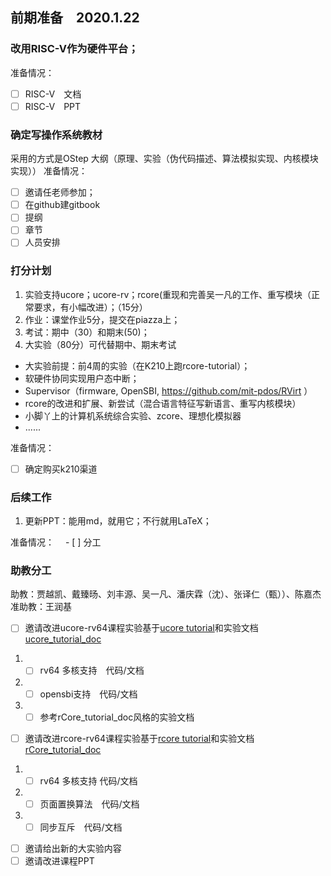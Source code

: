 ## 前期准备　2020.1.22

### 改用RISC-V作为硬件平台；
准备情况：
- [ ] RISC-V　文档
- [ ] RISC-V　PPT

### 确定写操作系统教材
采用的方式是OStep
大纲（原理、实验（伪代码描述、算法模拟实现、内核模块实现））
准备情况：
- [ ] 邀请任老师参加；
- [ ] 在github建gitbook
- [ ] 提纲　
- [ ] 章节
- [ ] 人员安排

### 打分计划
1. 实验支持ucore；ucore-rv；rcore(重现和完善吴一凡的工作、重写模块（正常要求，有小幅改进）；（15分）
2. 作业：课堂作业5分，提交在piazza上；
3. 考试：期中（30）和期末(50)；
4. 大实验（80分）可代替期中、期末考试

 - 大实验前提：前4周的实验（在K210上跑rcore-tutorial）；
 - 软硬件协同实现用户态中断；
 - Supervisor（firmware, OpenSBI, https://github.com/mit-pdos/RVirt ）
 - rcore的改进和扩展、新尝试（混合语言特征写新语言、重写内核模块）
 - 小脚丫上的计算机系统综合实验、zcore、理想化模拟器
 - ......

准备情况：
- [ ] 确定购买k210渠道　

### 后续工作
1. 更新PPT：能用md，就用它；不行就用LaTeX；

准备情况：
　- [ ] 分工

### 助教分工
助教：贾越凯、戴臻旸、刘丰源、吴一凡、潘庆霖（沈）、张译仁（甄））、陈嘉杰
准助教：王润基


- [ ]  邀请改进ucore-rv64课程实验基于[ucore tutorial](https://github.com/chyyuu/ucore_os_lab/tree/riscv64-priv-1.10)和实验文档[ucore_tutorial_doc](https://github.com/chyyuu/ucore_os_lab/tree/riscv64-priv-1.10/docs)

 1. - [ ] rv64 多核支持　代码/文档
 2. - [ ] opensbi支持　代码/文档
 3. - [ ] 参考rCore_tutorial_doc风格的实验文档

- [ ] 邀请改进rcore-rv64课程实验基于[rcore tutorial](https://github.com/rcore-os/rCore_tutorial)和实验文档[rCore_tutorial_doc](https://github.com/rcore-os/rCore_tutorial_doc)

 1. - [ ] rv64 多核支持  代码/文档
 2. - [ ] 页面置换算法　代码/文档
 3. - [ ] 同步互斥　代码/文档

- [ ] 邀请给出新的大实验内容
- [ ] 邀请改进课程PPT
